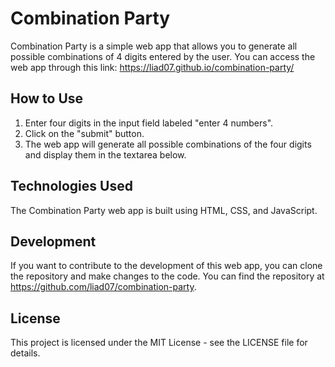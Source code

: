 # Combination Party
Combination Party is a simple web app that allows you to generate all possible combinations of 4 digits entered by the user. You can access the web app through this link: https://liad07.github.io/combination-party/

## How to Use
1) Enter four digits in the input field labeled "enter 4 numbers".
2) Click on the "submit" button.
3) The web app will generate all possible combinations of the four digits and display them in the textarea below.
## Technologies Used
The Combination Party web app is built using HTML, CSS, and JavaScript.

## Development
If you want to contribute to the development of this web app, you can clone the repository and make changes to the code. You can find the repository at https://github.com/liad07/combination-party.

## License
This project is licensed under the MIT License - see the LICENSE file for details.
